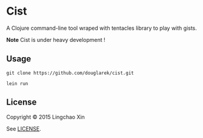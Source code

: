# Cist

A Clojure command-line tool wraped with tentacles library to play with gists.

**Note** Cist is under heavy development !

## Usage

```
git clone https://github.com/douglarek/cist.git

lein run
```

## License

Copyright © 2015 Lingchao Xin

See [LICENSE](https://github.com/douglarek/cist/blob/master/LICENSE).
